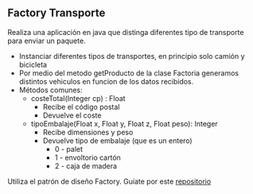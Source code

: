 ## Factory Transporte

Realiza una aplicación en java que distinga diferentes tipo de transporte para enviar un paquete.

- Instanciar diferentes tipos de transportes, en principio solo camión y bicicleta
- Por medio del metodo getProducto de la clase Factoria generamos distintos vehiculos en funcion de los datos recibidos.
- Métodos comunes:
  - costeTotal(Integer cp) : Float
    - Recibe el código postal
    - Devuelve el coste 
  - tipoEmbalaje(Float x, Float y, Float z, Float peso): Integer
    - Recibe dimensiones y peso
    - Devuelve tipo de embalaje (que es un entero)
      - 0 - palet
      - 1 - envoltorio cartón
      - 2 - caja de madera

Utiliza el patrón de diseño Factory. Guíate por este [repositorio](https://github.com/damiancastelao/PatronFactorySencillo)